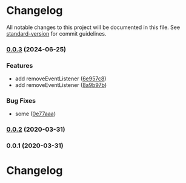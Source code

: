 # Changelog

All notable changes to this project will be documented in this file. See [standard-version](https://github.com/conventional-changelog/standard-version) for commit guidelines.

### [0.0.3](https://github.com/Krivega/worker-mock/compare/v0.0.1...v0.0.3) (2024-06-25)

### Features

- add removeEventListener ([6e957c8](https://github.com/Krivega/worker-mock/commit/6e957c870e7049c3b580406bf99e9600055c0b6a))
- add removeEventListener ([8a9b97b](https://github.com/Krivega/worker-mock/commit/8a9b97bd30d863d30b1f2b152af53c5e9e2f580e))

### Bug Fixes

- some ([0e77aaa](https://github.com/Krivega/worker-mock/commit/0e77aaafac369eb025e709226ec0977344f93412))

### [0.0.2](https://github.com/Krivega/worker-mock/compare/v0.0.1...v0.0.2) (2020-03-31)

### 0.0.1 (2020-03-31)

# Changelog
